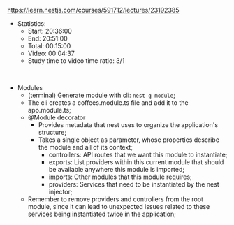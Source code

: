 https://learn.nestjs.com/courses/591712/lectures/23192385

- Statistics:
  - Start: 20:36:00
  - End: 20:51:00
  - Total: 00:15:00
  - Video: 00:04:37
  - Study time to video time ratio: 3/1

</br>

- Modules
  - (terminal) Generate module with cli: `nest g module`;
  - The cli creates a coffees.module.ts file and add it to the app.module.ts;
  - @Module decorator
    - Provides metadata that nest uses to organize the application's structure;
    - Takes a single object as parameter, whose properties describe the module and all of its context;
      - controllers: API routes that we want this module to instantiate;
      - exports: List providers within this current module that should be available anywhere this module is imported;
      - imports: Other modules that this module requires;
      - providers: Services that need to be instantiated by the nest injector;
  - Remember to remove providers and controllers from the root module, since it can lead to unexpected issues related to these services being instantiated twice in the application;
